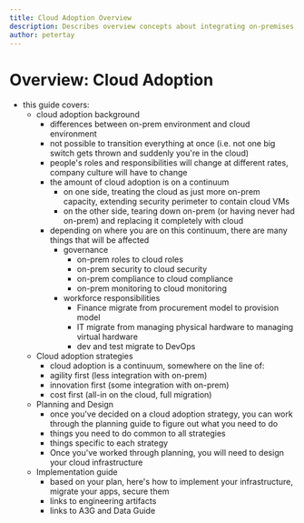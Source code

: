```yaml
---
title: Cloud Adoption Overview
description: Describes overview concepts about integrating on-premises applications and services with the cloud or migrating on-premises applications and services to the cloud
author: petertay
---
```


# Overview: Cloud Adoption

- this guide covers:
    - cloud adoption background
        - differences between on-prem environment and cloud environment
        - not possible to transition everything at once (i.e. not one big switch gets thrown and suddenly you're in the cloud)
        - people's roles and responsibilities will change at different rates, company culture will have to change
        - the amount of cloud adoption is on a continuum
            - on one side, treating the cloud as just more on-prem capacity, extending security perimeter to contain cloud VMs
            - on the other side, tearing down on-prem (or having never had on-prem) and replacing it completely with cloud
        - depending on where you are on this continuum, there are many things that will be affected
            - governance 
                - on-prem roles to cloud roles
                - on-prem security to cloud security
                - on-prem compliance to cloud compliance
                - on-prem monitoring to cloud monitoring
            - workforce responsibilities
                - Finance migrate from procurement model to provision model
                - IT migrate from managing physical hardware to managing virtual hardware
                - dev and test migrate to DevOps
    - Cloud adoption strategies
        - cloud adoption is a continuum, somewhere on the line of:
        - agility first (less integration with on-prem)
        - innovation first (some integration with on-prem)
        - cost first (all-in on the cloud, full migration)
    - Planning and Design
        - once you've decided on a cloud adoption strategy, you can work through the planning guide to figure out what you need to do
        - things you need to do common to all strategies
        - things specific to each strategy
        - Once you've worked through planning, you will need to design your cloud infrastructure
    - Implementation guide
        - based on your plan, here's how to implement your infrastructure, migrate your apps, secure them
        - links to engineering artifacts
        - links to A3G and Data Guide